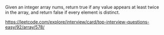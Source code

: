 Given an integer array nums, return true if any value appears at least twice in the array, and return false if every element is distinct.

https://leetcode.com/explore/interview/card/top-interview-questions-easy/92/array/578/